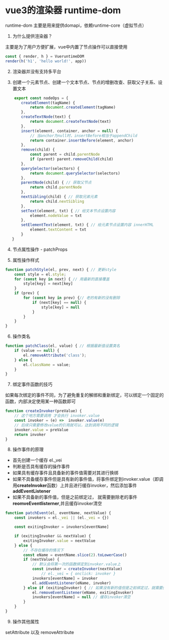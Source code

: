 # vue3的渲染器 runtime-dom

runtime-dom 主要是用来提供domapi，依赖runtime-core（虚拟节点）

1. 为什么提供渲染器？

主要是为了用户方便扩展，vue中内置了节点操作可以直接使用

```js
const { render, h } = VueruntimeDOM
render(h('h1', 'hello world!', app))
```

2. 渲染器并没有支持多平台

3. 创建一个元素节点、创建一个文本节点、节点的增删改查、获取父子关系、设置文本

```js
    export const nodeOps = {
       createElement(tagName) {
           return document.createElement(tagName)
       },
       createTextNode(text) {
           return document.createTextNode(text)
       },
       insert(element, container, anchor = null) {
           // 当anchor为null时，insertBefore相当于appendChild
           return container.insertBefore(element, anchor)
       },
       remove(child) {
           const parent = child.parentNode
           if (parent) parent.removeChild(child)
       },
       querySelector(selectors) {
           return document.querySelector(selectors)
       },
       parentNode(child) { // 获取父节点
           return child.parentNode
       },
       nextSibling(child) { // 获取兄弟元素
           return child.nextSibling
       },
       setText(element, txt) { // 给文本节点设置内容
           element.nodeValue = txt
       },
       setElementText(element, txt) { // 给元素节点设置内容 innerHTML
           element.textContent = txt
       }
   }
```

4. 节点属性操作 - patchProps

5. 属性操作样式

```js
function patchStyle(el, prev, next) { // 更新style
    const style = el.style;
    for (const key in next) { // 用最新的直接覆盖
        style[key] = next[key]
    }
    if (prev) {
        for (const key in prev) {// 老的有新的没有删除
            if (next[key] == null) {
                style[key] = null
            }
        }
    }
}
```

6. 操作类名

```js
function patchClass(el, value) { // 根据最新值设置类名
    if (value == null) {
        el.removeAttribute('class');
    } else {
        el.className = value;
    }
}
```

7. 绑定事件函数的技巧
   
如果每次绑定的事件不同，为了避免重复的解绑和重新绑定，可以绑定一个固定的函数，内部决定使用某一种函数即可

```js
function createInvoker(preValue) {
    // 这个地方需要调用 才会执行 invoker.value
    const invoker = (e) =>  invoker.value(e)
    // 后续只需要修改value的引用就可以，达到调用不同的逻辑
    invoker.value = preValue
    return invoker
}
```

8. 操作事件的原理
   
+ 首先创建一个缓存 el._vei
+ 判断是否具有缓存的操作事件
+ 如果具有缓存事件且具备新的事件值需要对其进行换绑
+ 如果不具备缓存事件但是具有新的事件值，将事件绑定到invoker.value（即调用**createInvoker**函数）上并且进行缓存invoker，然后添加事件 **addEventListener**
+ 如果不具备新的事件值，但是之前绑定过， 就需要删除老的事件 **reomveEventlisterner**,并且缓存invoker清空
  
```js
function patchEvent(el, eventName, nextValue) {
    const invokers = el._vei || (el._vei = {})

    const exitingInvoker = invokers[eventName]

    if (exitingInvoker && nextValue) {
        exitingInvoker.value = nextValue
    } else {
        // 不存在缓存的情况下
        const eName = eventName.slice(2).toLowerCase()
        if (nextValue) {
            // 默认会将第一次的函数绑定到invoker.value上
            const invoker = createInvoker(nextValue)
                // el._vei = { onclick: invoker }
            invokers[eventName] = invoker
            el.addEventListener(eName, invoker)
        } else if (exitingInvoker) { // 如果没有新的值但是之前绑定过，就需要删除掉
            el.removeEventListener(eName, exitingInvoker)
            invokers[eventName] = null // 缓存invoker清空
        }
    }
}
```

9. 操作其他属性

setAttribute 以及 removeAttribute
